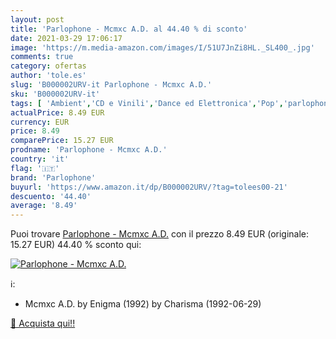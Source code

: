 ```yaml
---
layout: post
title: 'Parlophone - Mcmxc A.D. al 44.40 % di sconto'
date: 2021-03-29 17:06:17
image: 'https://m.media-amazon.com/images/I/51U7JnZi8HL._SL400_.jpg'
comments: true
category: ofertas
author: 'tole.es'
slug: 'B000002URV-it Parlophone - Mcmxc A.D.'
sku: 'B000002URV-it'
tags: [ 'Ambient','CD e Vinili','Dance ed Elettronica','Pop','parlophone', ]
actualPrice: 8.49 EUR
currency: EUR
price: 8.49
comparePrice: 15.27 EUR
prodname: 'Parlophone - Mcmxc A.D.'
country: 'it'
flag: '🇮🇹'
brand: 'Parlophone'
buyurl: 'https://www.amazon.it/dp/B000002URV/?tag=tolees00-21'
descuento: '44.40'
average: '8.49'
---
```


Puoi trovare [Parlophone - Mcmxc A.D.](https://www.amazon.it/dp/B000002URV/?tag=tolees00-21) con il prezzo 8.49 EUR (originale: 15.27 EUR) 44.40 % sconto qui:

[![Parlophone - Mcmxc A.D.](https://m.media-amazon.com/images/I/51U7JnZi8HL._SL400_.jpg)](https://www.amazon.it/dp/B000002URV/?tag=tolees00-21)

ℹ️:

- Mcmxc A.D. by Enigma (1992) by Charisma (1992-06-29)

[🛒 Acquista qui!!](https://www.amazon.it/dp/B000002URV/?tag=tolees00-21)
